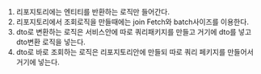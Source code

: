 1. 리포지토리에는 엔티티를 반환하는 로직만 들어간다.
2. 리포지토리에서 조회로직을 만들때에는 join Fetch와 batch사이즈를 이용한다.
3. dto로 변환하는 로직은 서비스안에 따로 쿼리패키지를 만들고 거기에 dto를 넣고 dto변환 로직을 넣는다.
4. dto로 바로 조회하는 로직은 리포지토리안에 만들되 따로 쿼리 페키지를 만들어서 거기에 넣는다.
